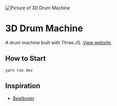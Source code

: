 ![Picture of 3D Drum Machine](https://user-images.githubusercontent.com/17879672/74158965-3e396c00-4c1b-11ea-9208-9ab15caa2e46.png)

# 3D Drum Machine

A drum machine built with Three.JS. [View website](https://chidiwilliams.github.io/3d-drum-machine).

## How to Start

```shell
yarn run dev
```

## Inspiration

- [Beatboxer](https://sig.gy/beatboxer)
